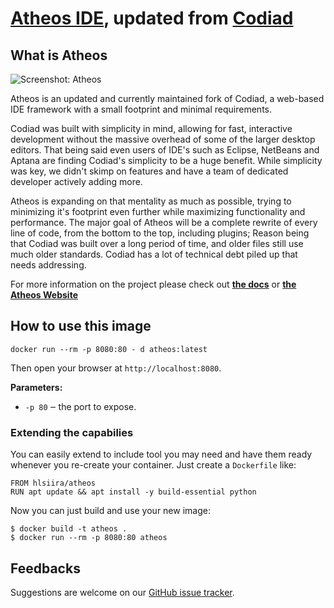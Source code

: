 # [Atheos IDE](https://atheos.io/), updated from [Codiad](http://codiad.com/)

## What is Atheos


![Screenshot: Atheos](https://www.atheos.io/assets/images/atheos.png "Atheos")

Atheos is an updated and currently maintained fork of Codiad, a web-based IDE framework with a small footprint and minimal requirements. 

Codiad was built with simplicity in mind, allowing for fast, interactive development without the massive overhead of some of the larger desktop editors. That being said even users of IDE's such as Eclipse, NetBeans and Aptana are finding Codiad's simplicity to be a huge benefit. While simplicity was key, we didn't skimp on features and have a team of dedicated developer actively adding more.

Atheos is expanding on that mentality as much as possible, trying to minimizing it's footprint even further while maximizing functionality and performance. The major goal of Atheos will be a complete rewrite of every line of code, from the bottom to the top, including plugins; Reason being that Codiad was built over a long period of time, and older files still use much older standards. Codiad has a lot of technical debt piled up that needs addressing.

For more information on the project please check out **[the docs](https://www.atheos.io/docs)** or **[the Atheos Website](http://www.atheos.io)**

## How to use this image

    docker run --rm -p 8080:80 - d atheos:latest

Then open your browser at `http://localhost:8080`.

**Parameters:**

  * `-p 80` ‒ the port to expose.

### Extending the capabilies

You can easily extend to include tool you may need and have them ready
whenever you re-create your container. Just create a `Dockerfile` like:

    FROM hlsiira/atheos
    RUN apt update && apt install -y build-essential python

Now you can just build and use your new image:

    $ docker build -t atheos .
    $ docker run --rm -p 8080:80 atheos


## Feedbacks

Suggestions are welcome on our [GitHub issue tracker](https://github.com/Atheos/Atheos-Docker/issues).

